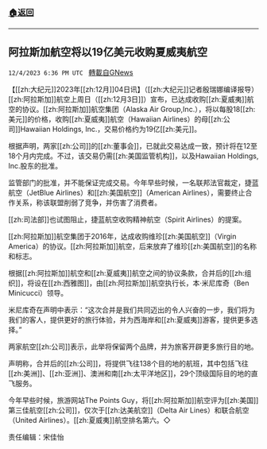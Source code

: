 ###  [:house:返回](README.md)
---


## 阿拉斯加航空将以19亿美元收购夏威夷航空
`12/4/2023 6:36 PM UTC ` [轉載自GNews](https://gnews.org/articles/2070727)

【[[zh:大纪元]]2023年[[zh:12月]]04日讯】（[[zh:大纪元]]记者殷瑞娜编译报导）[[zh:阿拉斯加]]航空上周日（[[zh:12月3日]]）宣布，已达成收购[[zh:夏威夷]]航空的协议。[[zh:阿拉斯加]]航空集团（Alaska Air Group,Inc.），将以每股18[[zh:美元]]的价格，收购[[zh:夏威夷]]航空（Hawaiian Airlines）的母[[zh:公司]]Hawaiian Holdings, Inc.，交易价格约为19亿[[zh:美元]]。

根据声明，两家[[zh:公司]]的[[zh:董事会]]，已就此交易达成一致，预计将在12至18个月内完成。不过，该交易仍需[[zh:美国监管机构]]，以及Hawaiian Holdings, Inc.股东的批准。

监管部门的批准，并不能保证完成交易。今年早些时候，一名联邦法官裁定，捷蓝航空（JetBlue Airlines）和[[zh:美国航空]]（American Airlines），需要终止合作关系，称该联盟削弱了竞争，并伤害了消费者。

[[zh:司法部]]也试图阻止，捷蓝航空收购精神航空（Spirit Airlines）的提案。

[[zh:阿拉斯加]]航空集团于2016年，达成收购维珍[[zh:美国航空]]（Virgin America）的协议。[[zh:阿拉斯加]]航空，后来放弃了维珍[[zh:美国航空]]的名称和标志。

根据[[zh:阿拉斯加]]航空和[[zh:夏威夷]]航空之间的协议条款，合并后的[[zh:组织]]，将设在[[zh:西雅图]]，由[[zh:阿拉斯加]]航空执行长，本·米尼库奇（Ben Minicucci）领导。

米尼库奇在声明中表示：“这次合并是我们共同迈出的令人兴奋的一步，我们将为我们的客人，提供更好的旅行体验，并为西海岸和[[zh:夏威夷]]游客，提供更多选择。”

两家航空[[zh:公司]]表示，此举将保留两个品牌，并为旅客开辟更多旅行目的地。

声明称，合并后的[[zh:公司]]，将提供飞往138个目的地的航班，其中包括飞往[[zh:美洲]]、[[zh:亚洲]]、澳洲和南[[zh:太平洋地区]]，29个顶级国际目的地的直飞服务。

今年早些时候，旅游网站The Points Guy，将[[zh:阿拉斯加]]航空评为[[zh:美国]]第三佳航空[[zh:公司]]，仅次于[[zh:达美航空]]（Delta Air Lines）和联合航空（United Airlines）。[[zh:夏威夷]]航空排名第六。◇

责任编辑：宋佳怡
